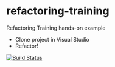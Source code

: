 # refactoring-training
Refactoring Training hands-on example

* Clone project in Visual Studio
* Refactor!

[![Build Status](https://travis-ci.org/bkraitberg/refactoring-training-2.2.svg?branch=master)](https://travis-ci.org/bkraitberg/refactoring-training-2.2)
